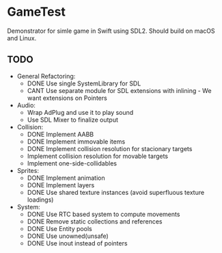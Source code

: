 # GameTest

Demonstrator for simle game in Swift using SDL2. Should build on macOS and Linux.

## TODO
- General Refactoring:
  - DONE Use single SystemLibrary for SDL
  - CANT Use separate module for SDL extensions with inlining - We want extensions on Pointers
- Audio:
  - Wrap AdPlug and use it to play sound
  - Use SDL Mixer to finalize output
- Collision:
  - DONE Implement AABB
  - DONE Implement immovable items
  - DONE Implement collision resolution for stacionary targets
  - Implement collision resolution for movable targets
  - Implement one-side-collidables
- Sprites:
  - DONE Implement animation
  - DONE Implement layers
  - DONE Use shared texture instances (avoid superfluous texture loadings)
- System:
  - DONE Use RTC based system to compute movements
  - DONE Remove static collections and references
  - DONE Use Entity pools
  - DONE Use unowned(unsafe)
  - DONE Use inout instead of pointers

